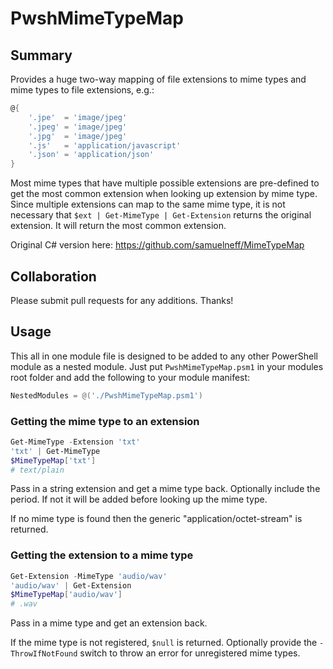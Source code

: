 # PwshMimeTypeMap

## Summary
Provides a huge two-way mapping of file extensions to mime types and mime types to file extensions, e.g.:

```PowerShell
@{
    '.jpe'  = 'image/jpeg'
    '.jpeg' = 'image/jpeg'
    '.jpg'  = 'image/jpeg'
    '.js'   = 'application/javascript'
    '.json' = 'application/json'
}
```

Most mime types that have multiple possible extensions are pre-defined to get the most common extension when looking up extension by mime type.
Since multiple extensions can map to the same mime type, it is not necessary that
`$ext | Get-MimeType | Get-Extension` returns the original extension.
It will return the most common extension.

Original C# version here: <https://github.com/samuelneff/MimeTypeMap>

## Collaboration

Please submit pull requests for any additions. Thanks!

## Usage

This all in one module file is designed to be added to any other PowerShell module as a nested module.
Just put `PwshMimeTypeMap.psm1` in your modules root folder and add the following to your module manifest:

```PowerShell
NestedModules = @('./PwshMimeTypeMap.psm1')
```

### Getting the mime type to an extension

```PowerShell
Get-MimeType -Extension 'txt'
'txt' | Get-MimeType
$MimeTypeMap['txt']
# text/plain
```

Pass in a string extension and get a mime type back. Optionally include the period.
If not it will be added before looking up the mime type.

If no mime type is found then the generic "application/octet-stream" is returned.

### Getting the extension to a mime type

```PowerShell
Get-Extension -MimeType 'audio/wav'
'audio/wav' | Get-Extension
$MimeTypeMap['audio/wav']
# .wav
```

Pass in a mime type and get an extension back.

If the mime type is not registered, `$null` is returned.
Optionally provide the `-ThrowIfNotFound` switch to throw an error for unregistered mime types.

